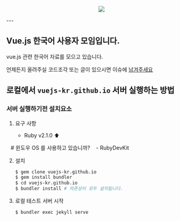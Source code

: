 <p align = "center">
<img src="https://vuejs.org/images/logo.png"/>
</p>
---

## Vue.js 한국어 사용자 모임입니다.

vue.js 관련 한국어 자료를 모으고 있습니다.

언제든지 올려주실 코드조각 또는 글이 있으시면 이슈에 [남겨주세요](https://github.com/vuejs-kr/vuejs-kr.github.io/issues/new)

## 로컬에서 `vuejs-kr.github.io` 서버 실행하는 방법

### 서버 실행하기전 설치요소

1. 요구 사항

    - Ruby v2.1.0 :arrow_up:
    
    # 윈도우 OS 를 사용하고 있습니까?
    - RubyDevKit

2. 설치

    ```bash
    $ gem clone vuejs-kr.github.io
    $ gem install bundler
    $ cd vuejs-kr.github.io
    $ bundler install # 의존성이 모두 설치됩니다.
    ```

3. 로컬 테스트 서버 시작

    ```
    $ bundler exec jekyll serve
    ```
